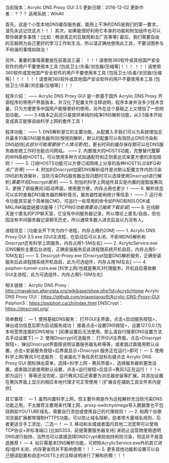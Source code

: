 当前版本：Acrylic DNS Proxy GUI 3.5
更新日期：2016-12-02
更新作者：？？？
适用系统：WinAll

首先，这是个小型本地DNS缓存服务器，能用上干净的DNS是我们的第一要求，请先永远记住这点！！！
其次，如果能很好利用它本身的功能和附加组件也可以帮你做更多事情！[比如：畅游真正的互联网和去广告等等]
最后，我们需要自由的互联网为自己更好的学习工作和生活，所以请正确地使用此工具，不要试图参与不和谐的事情如政治！

另外，重要的事情需要放在前面说三遍：
！！！请使用360软件或其他国产安全软件的用户不要使用本工具 [包括卫士/杀毒/浏览器/压缩等]！！！
！！！请使用360软件或其他国产安全软件的用户不要使用本工具 [包括卫士/杀毒/浏览器/压缩等]！！！
！！！请使用360软件或其他国产安全软件的用户不要使用本工具 [包括卫士/杀毒/浏览器/压缩等]！！！


程序介绍：
—— Acrylic DNS Proxy GUI 是一款基于国外 Acrylic DNS Proxy 开源程序的带用户界面版本，并汉化了配置文件注释说明，程序本身并没多少技术含量，只为方便更多中国用户能够更好的使用，另外在这个基础之上又增加了一些附加功能。
—— 3.4版本之前还只是提供单纯的纯净DNS解析功能，从3.5版本开始变成真正能够自由科学上网的套件工具！

程序功能：
—— 1. DNS解析是它的主要功能，从配置入手我们可以为系统增加总共最多10条DNS服务器共同/按规则解析，默认的配置可以有效防止DNS污染和DNS劫持[*此部分可能需要按个人情况更改*]，更长时间的缓存保存期可以在DNS服务器拒绝工作时也能访问网站。
—— 2. 内置强大的HOSTS功能，完整替代蹩脚的WIN系统HOSTS，可以使用多种方式如通配符和正则表达式来更方便的添加规则！
—— 3. 订阅HOSTS功能可以方便订阅网络上分享的各种HOSTS[*比如FQ和去广告等*]
—— 4. 附加的Dnscrypt加密DNS解析组件是对默认配置文件内防污染DNS的有效替补，当防污染DNS服务器出现问题时可以选择使用Dnscrypt进行解析[*需要开启Dnscrypt服务*]
—— 5. 附加的科学上网组件其实是内置的提取版赛风3，更换了原版赛风3启动界面，使用更方便，内存占用也更少！
—— 6. 解析状态可以实时查看DNS服务器的解析情况，服务器性能和统计等信息！
—— 7. 运行命令功能其实是个简单版CMD，可运行一些常用的命令如PING和NSLOOK或MKLINK磁盘链接功能等！[*TCPING功能需要自己搜索下载安装*]
—— 8. 在线聊天是个匿名的P2P聊天室，它没有中间服务器记录，所以理论上匿名/自由，但也因没有中间服务器记录聊天历史，所以通常多数人进去后会以为没有人。

进程信息：[功能全开下共为四个进程，内存占用约20M]
—— 1. Acrylic DNS Proxy GUI 3.5.exe   [GUI主进程，在启动后可以关闭，不影响DNS解析和Dnscrypt还有科学上网服务，内存占用1-5M左右]
—— 2. AcrylicService.exe   [DNS解析主要后台进程，正确安装服务后此进程随系统开机自启，内存占用5-10M左右]
—— 3. Dnscrypt-Proxy.exe   [Dnscrypt加密DNS解析服务，正确安装服务后此进程随系统开机自启，此为可选组件，内存占用1M左右]
—— 4. psiphon-tunnel-core.exe   [科学上网/也就是赛风3代理服务，开机自启需依赖GUI主进程，此为可选组件，内存占用5-10M左右]

相关链接：
Acrylic DNS Proxy：http://mayakron.altervista.org/wikibase/show.php?id=AcrylicHome
Acrylic DNS Proxy GUI：https://github.com/miaomiaosoft/Acrylic-DNS-Proxy-GUI
Psiphon3：https://psiphon.ca/zh/index.html
DNSCrypt：https://dnscrypt.org/


简单教程：
— 1. 使用基础DNS服务：
打开GUI主界面，点击<启动服务按钮>，弹出成功信息后即为启动服务成功！
接着点击<设置DNS按钮>，设置127.0.0.1为本地宽带连接的DNS地址！[如果设置后无法使用，那么请自行搜索DNS设置方法去手动设置下]
— 2. 使用Dnscrypt可选服务：
打开GUI主界面，点击<Dnscrypt按钮>，弹出Dnscrypt界面按说明设置服务器名称等等，或者跳过直接用默认设置，点击<安装服务按钮>后界面显示<Dnscrypt 服务正在运行>即可！
— 3. 使用科学上网/赛风3可选服务：
在桌面右下角任务栏鼠标右键点击 Acrylic DNS Proxy GUI 图标弹出菜单，选择<科学上网 - 赛风界面>，选择服务器和更改设置，或者跳过直接用默认设置，点击<运行按钮>后显示<赛风3正在运行！！！>即为运行！
等等还没完呢，运行赛风3后还需要为浏览器安装<proxy-switchyomega>等扩展，并添加设置在赛风界面上显示的相应本地代理才可正常使用！[扩展会在辅助工具文件夹内提供]


其它事项：
— 1. 虽然内置科学上网，但主要作用是作为远程解析充当防污染DNS功能之用，不太推荐主要用来代理上网，proxy-switchyomega导入数据里也不包括例如YOUTUBE域名，需要自行添加或使用自己的代理规则！
— 2. <HTTPS Everywhere>和<My Webrequest>两个谷歌浏览器扩展都带强制HTTPS功能，可以防止域名阻断，前者带大量域名规则，后者更适合手工添加，二选一！
— 3. 移动和长城或者国内其他二流宽带可以使用TCP协议+非标准端口 [比如5353，前提需要服务器支持] 来防止运营商使用透明DNS进行劫持，当然也可以直接选择DNSCrypt来防劫持和防污染，但这并不是首选推荐！
— 4. 如只需基本DNS解析功能，可把除AcrylicService.exe外的其它进程/组件关闭，内存更省但并不影响使用！！！
— 5. 更多其他功能和设置可以自己细读配置和自定HOSTS上的注释说明进行了解和折腾！！！
